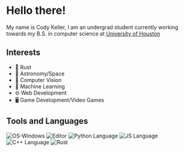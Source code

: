 # Hello there! 
My name is Cody Keller, I am an undergrad student currently working towards my B.S. in computer science at [University of Houston](https://www.uh.edu)

## Interests
- 🦀 Rust
- 🚀 Astronomy/Space
- 👀 Computer Vision
- 🤖 Machine Learning
- 🌐 Web Development
- 🖥️ Game Development/Video Games



## Tools and Languages
![OS-Windows](https://img.shields.io/badge/OS-Windows-blue)
![Editor](https://img.shields.io/badge/Editor-VS_Code-3CA5EA)
![Python Language](https://img.shields.io/badge/Code-Python-366D9C)
![JS Language](https://img.shields.io/badge/Code-JavaScript-EFD81D)
![C++ Language](https://img.shields.io/badge/Code-C++-00427E)
![Rust](https://img.shields.io/badge/Code-Rust-orange)
